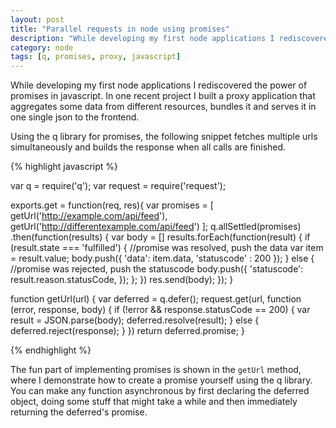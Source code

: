 ```yaml
---
layout: post
title: "Parallel requests in node using promises"
description: "While developing my first node applications I rediscovered the power of promises in javascript. In one recent project I built a proxy application that aggregates some data from different resources, bundles it and serves it in one single json to the frontend."
category: node
tags: [q, promises, proxy, javascript]
---
```


While developing my first node applications I rediscovered the power of promises in javascript. In one recent project I built a proxy application that aggregates some data from different resources, bundles it and serves it in one single json to the frontend. 

Using the q library for promises, the following snippet fetches multiple urls simultaneously and builds the response when all calls are finished.

{% highlight javascript %}

var q = require('q');
var request = require('request');

exports.get = function(req, res){
    var promises = [
        getUrl('http://example.com/api/feed'),
        getUrl('http://differentexample.com/api/feed')
    ];
    q.allSettled(promises)
    .then(function(results) {
        var body = []
        results.forEach(function(result) {
            if (result.state === 'fulfilled') {
                //promise was resolved, push the data
                var item = result.value;
                body.push({
                    'data': item.data,
                    'statuscode' : 200
                });
            } else {
                //promise was rejected, push the statuscode
                body.push({
                    'statuscode': result.reason.statusCode,
                });
            };
        })
        res.send(body);
    });
}

function getUrl(url) {
    var deferred = q.defer(); 
    request.get(url, function (error, response, body) {
        if (!error && response.statusCode == 200) {
            var result = JSON.parse(body);
            deferred.resolve(result);
        } else {
            deferred.reject(response);
        }
    })
    return deferred.promise;
}

{% endhighlight %}

The fun part of implementing promises is shown in the ```getUrl``` method, where I demonstrate how to create a promise yourself using the q library. You can make any function asynchronous by first declaring the deferred object, doing some stuff that might take a while and then immediately returning the deferred's promise.


